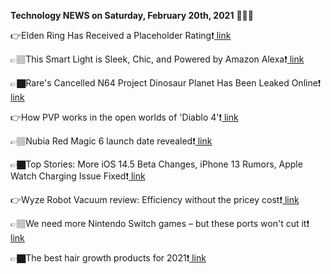 <b>Technology NEWS on Saturday, February 20th, 2021</b> 📡📡📡 

👉Elden Ring Has Received a Placeholder Rating❗️<a href='https://techblock.club/?p=10211'> link</a>

👉🏽This Smart Light is Sleek, Chic, and Powered by Amazon Alexa❗️<a href='https://techblock.club/?p=10213'> link</a>

👉🏿Rare's Cancelled N64 Project Dinosaur Planet Has Been Leaked Online❗️<a href='https://techblock.club/?p=10215'> link</a>

👉How PVP works in the open worlds of 'Diablo 4'❗️<a href='https://techblock.club/?p=10217'> link</a>

👉🏽Nubia Red Magic 6 launch date revealed❗️<a href='https://techblock.club/?p=10219'> link</a>

👉🏿Top Stories: More iOS 14.5 Beta Changes, iPhone 13 Rumors, Apple Watch Charging Issue Fixed❗️<a href='https://techblock.club/?p=10221'> link</a>

👉Wyze Robot Vacuum review: Efficiency without the pricey cost❗️<a href='https://techblock.club/?p=10223'> link</a>

👉🏽We need more Nintendo Switch games – but these ports won't cut it❗️<a href='https://techblock.club/?p=10225'> link</a>

👉🏿The best hair growth products for 2021❗️<a href='https://techblock.club/?p=10227'> link</a>

